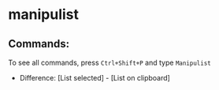 # manipulist

## Commands:

To see all commands, press `Ctrl+Shift+P` and type `Manipulist`

- Difference: [List selected] - [List on clipboard]
